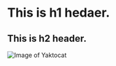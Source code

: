 # This is h1 hedaer.

## This is h2 header.

![Image of Yaktocat](https://octodex.github.com/images/yaktocat.png)
